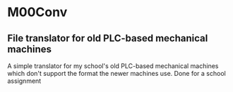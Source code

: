 # M00Conv
## File translator for old PLC-based mechanical machines
A simple translator for my school's old PLC-based mechanical machines which don't support the format the newer machines use.
Done for a school assignment

